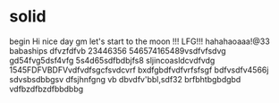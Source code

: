 # solid
begin
Hi
nice day
gm
let's start
to the moon !!!
LFG!!!
hahahaoaaa!@33
babaships
dfvzfdfvb
23446356
546574165489vsdfvfsdvg
gd54fvg5dsf4vfg
5s4d65sdfbdbjfs8
sljincoasldcvdfvdg
1545FDFVBDFVvdfvdfsgcfsvdcvrf
bxdfgbdfvdfvrfsfsgf
bdfvsdfv4566j
sdvsbsdbbgsv dfsjhnfgng
vb dbvdfv'bbl,sdf32
brfbhtbgbdgbd
vdfbzdfbzdfbbdbbg
